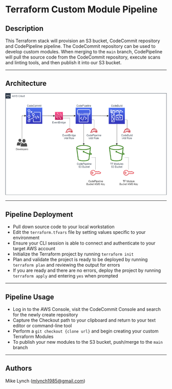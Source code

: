 # Terraform Custom Module Pipeline

## Description

This Terraform stack will provision an S3 bucket, CodeCommit repository and CodePipeline pipeline. The CodeCommit repository can be used to develop custom modules. When merging to the `main` branch, CodePipeline will pull the source code from the CodeCommit repository, execute scans and linting tools, and then publish it into our S3 bucket.

----

## Architecture

![Architecture Diagram](architecture-diagram.png)

----

## Pipeline Deployment

- Pull down source code to your local workstation
- Edit the `terraform.tfvars` file by setting values specific to your environment
- Ensure your CLI session is able to connect and authenticate to your target AWS account
- Initialize the Terraform project by running `terraform init`
- Plan and validate the project is ready to be deployed by running `terraform plan` and reviewing the output for errors
- If you are ready and there are no errors, deploy the project by running `terraform apply` and entering `yes` when prompted

----

## Pipeline Usage

- Log in to the AWS Console, visit the CodeCommit Console and search for the newly create repository
- Capture the Checkout path to your clipboard and return to your text editor or command-line tool
- Perform a `git checkout {clone url}` and begin creating your custom Terraform Modules
- To publish your new modules to the S3 bucket, push/merge to the `main` branch

----

## Authors

Mike Lynch ([mlynch1985@gmail.com](mailto:mlynch1985@gmail.com))
